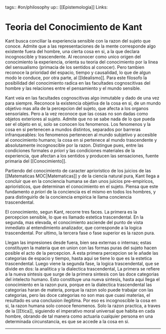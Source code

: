 tags:: #on/philosophy 
up:: [[Epistemologia]]
Links: 
# Teoria del Conocimiento de Kant
Kant busca conciliar la experiencia sensible con la razon del sujeto que conoce. Admite que a las representaciones de la mente corresponde algo existente fuera del hombre, una cierta cosa en si, a la que declara incognoscible y trascendente. Al reconocer como unico origen del conocimiento la experiencia, orienta su teoria del conocimiento por la linea del sensualismo (primacia de los sentidos al conocer). Pero tambien reconoce la prioridad del espacio, tiempo y causalidad, lo que de algun modo le conduce, por otra parte, al [[Idealismo]]. Para este filosofo la posibilidad del conocimiento radica en las facultades cognoscitivas del hombre y las relaciones entre el pensamiento y el mundo sensible.

Kant veia en las facultades cognoscitivas algo inmutable y dado de una vez para siempre. Reconoce la existencia objetiva de la cosa en si, de un mundo objetivo mas alla de la percepcion del sujeto, que afecta a los organos sensoriales. Pero a la vez reconoce que las cosas no son dadas como objetos exteriores al sujeto. Admite que no se sabe nada de lo que pueda ser el objeto en si, solo se conocen los fenomenos. Los fenomenos y la cosa en si pertenecen a mundos distintos, separados por barreras infranqueables: los fenomenos pertenecen al mundo subjetivo y accesible al conocimiento humano; la cosa en si pertenece al mundo trascendente y absolutamente incognoscible por la razon. Distingue pues, entre las condiciones formales *a priori* y las condiciones materiales de la experiencia, que afectan a los sentidos y producen las sensaciones, fuente primaria del [[Conocimiento]].

Partiendo del conocimiento de caracter aprioristico de los juicios de las [[Matematicas MOC|Matematicas]] y de la ciencia natural pura, Kant llega a concluir que en la conciencia humana se dan unos juicios pre-empiricos, aprioristicos, que determinan el conocimiento en el sujeto. Piensa que este fundamento *a priori* de la conciencia es el mismo en todos los hombres, y para distinguirlo de la conciencia empirica le llama conciencia trascendental.

El conocimiento, segun Kant, recorre tres faces. La primera es la percepcion sensible, lo que es llamado estetica trascendental. En la segunda, mas elevada, el conocimiento asciende del punto de vista inmediato al entendimiento analizador, que corresponde a la logica trascendental. Por ultimo, la tercera fase o fase superior es la razon pura.

Llegan las impresiones desde fuera, bien sea externas o internas; estas constituyen la materia que en union con las formas puras del sujeto hacen posible el acto de la percepcion. A esta primera percepcion se le añade las categorias de espacio y tiempo, hasta aqui se tiene lo que es la estetica trascendental. Luego viene la segunda fase, la logica trascendental, que se divide en dos: la analitica y la dialectica trascendental, La primera se refiere a la nueva sintesis que surge de la primera sintesis con las doce categorias del intelecto humano. Esto constituye una nueva sintesis, hasta aqui llega el conocimiento en la razon pura, porque en la dialectica trascendental las categorias haran de materia, porque la razon solo puede trabajar con las categorias, pero las doce categorias no son mas que cuasi materias, el resultado es una conclusion ilegitima. Por eso es incognoscible la cosa en si, la razon humana solo conoce fenomenos. Solo la razon practica, a traves de la [[Etica]], siguiendo el imperativo moral universal que habita en cada hombre, obrando de tal manera como actuaria cualquier persona en una determinada circunstancia, es que se accede a la cosa en si.
___
